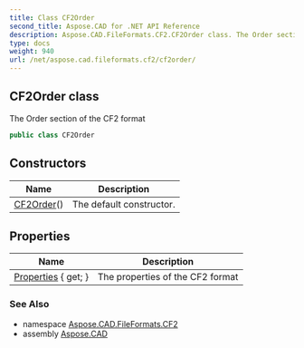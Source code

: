 ```yaml
---
title: Class CF2Order
second_title: Aspose.CAD for .NET API Reference
description: Aspose.CAD.FileFormats.CF2.CF2Order class. The Order section of the CF2 format
type: docs
weight: 940
url: /net/aspose.cad.fileformats.cf2/cf2order/
---
```

## CF2Order class

The Order section of the CF2 format

```csharp
public class CF2Order
```

## Constructors

| Name | Description |
| --- | --- |
| [CF2Order](cf2order/)() | The default constructor. |

## Properties

| Name | Description |
| --- | --- |
| [Properties](../../aspose.cad.fileformats.cf2/cf2order/properties/) { get; } | The properties of the CF2 format |

### See Also

* namespace [Aspose.CAD.FileFormats.CF2](../../aspose.cad.fileformats.cf2/)
* assembly [Aspose.CAD](../../)


